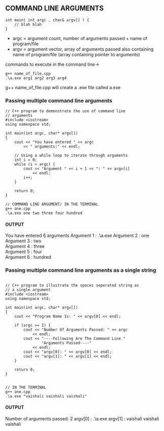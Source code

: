 ## COMMAND LINE ARGUMENTS

```
int main( int argc , char& argv[] ) {
    // blah blah
}
``` 

- argc = argument count, number of arguments passed + name of program/file 
- argv = argument vector, array of arguments passed also containing name of program/file (array containing pointer to arguments)

commands to execute in the command line->

```
g++ name_of_file.cpp
.\a.exe arg1 arg2 arg3 arg4  
```

g++ name_of_file.cpp will create a .exe file called a.exe


### Passing multiple command line arguments 

```
// C++ program to demonstrate the use of command line 
// arguments 
#include <iostream> 
using namespace std; 

int main(int argc, char* argv[]) 
{ 
	cout << "You have entered " << argc 
		<< " arguments:" << endl; 

	// Using a while loop to iterate through arguments 
	int i = 0; 
	while (i < argc) { 
		cout << "Argument " << i + 1 << ": " << argv[i] 
			<< endl; 
		i++; 
	} 

	return 0; 
}

// COMMAND LINE ARGUMENT/ IN THE TERMINAL
g++ one.cpp 
.\a.exe one two three four hundred

```

#### OUTPUT 
You have entered 6 arguments 
Argument 1 : .\a.exe 
Argument 2 : one  
Argument 3 : two  
Argument 4 : three  
Argument 5 : four  
Argument 6 : hundred  

### Passing multiple command line arguments as a single string 

```

// C++ program to illustrate the spaces seperated string as 
// a single argument 
#include <iostream> 
using namespace std; 

int main(int argc, char* argv[]) 
{ 
	cout << "Program Name Is: " << argv[0] << endl; 

	if (argc >= 2) { 
		cout << "Number Of Arguments Passed: " << argc 
			<< endl; 
		cout << "----Following Are The Command Line "
				"Arguments Passed----"
			<< endl; 
		cout << "argv[0]: " << argv[0] << endl; 
		cout << "argv[1]: " << argv[1] << endl; 
	} 

	return 0; 
}


// IN THE TERMINAL 
g++ one.cpp 
.\a.exe "vaishali vaishali vaishali"

```

#### OUTPUT 
Number of arguments passed: 2 
argv[0] : .\a.exe
argv[1] : vaishali vaishali vaishali